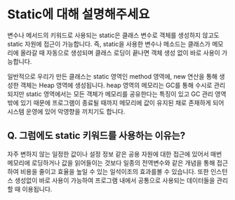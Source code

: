# Static에 대해 설명해주세요

변수나 메서드의 키워드로 사용되는 static은 클래스 변수로 객체를 생성하지 않고도 static 자원에 접근이 가능합니다.
즉, static을 사용한 변수나 메소드는 클래스가 메모리에 올라갈 때 자동으로 생성되며 클래스 로딩이 끝나면 객체 생성 없이 바로 사용이 가능합니다.

일반적으로 우리가 만든 클래스는 static 영역인 method 영역에, new 연산을 통해 생성한 객체는 Heap 영역에 생성됩니다.
heap 영역의 메모리는 GC를 통해 수시로 관리되지만 static 영역에서는 모든 객체가 메모리를 공유한다는 특징이 있고 GC 관리 영역 밖에 있기 때문에 프로그램이 종료될 때까지 메모리에 값이 유지된 채로 존재하게 되어 시스템 운영에 있어 악영향을 끼치기도 합니다.

## Q. 그럼에도 static 키워드를 사용하는 이유는?

자주 변하지 않는 일정한 값이나 설정 정보 같은 공용 자원에 대한 접근에 있어서 매번 메모리에 로딩하거나 값을 읽어들이는 것보다 일종의 전역변수와 같은 개념을 통해 접근하여 비용을 줄이고 효율을 높일 수 있는 일석이조의 효과를볼 수 있습니다.
또한 인스턴스 생성없이 바로 사용이 가능하여 프로그램 내에서 공통으로 사용되는 데이터들을 관리할 때 이용됩니다.